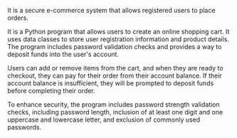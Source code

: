 It is a secure e-commerce system that allows registered users to place orders.

It is a Python program that allows users to create an online shopping cart. It uses data classes to store user registration information and product details. The program includes password validation checks and provides a way to deposit funds into the user's account.

Users can add or remove items from the cart, and when they are ready to checkout, they can pay for their order from their account balance. If their account balance is insufficient, they will be prompted to deposit funds before completing their order.

To enhance security, the program includes password strength validation checks, including password length, inclusion of at least one digit and one uppercase and lowercase letter, and exclusion of commonly used passwords.
